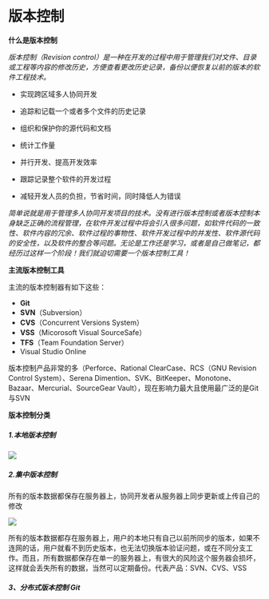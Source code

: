 # 版本控制

**什么是版本控制**

*版本控制（Revision control）是一种在开发的过程中用于管理我们对文件、目录或工程等内容的修改历史，方便查看更改历史记录，备份以便恢复以前的版本的软件工程技术。*

- 实现跨区域多人协同开发

- 追踪和记载一个或者多个文件的历史记录

- 组织和保护你的源代码和文档

- 统计工作量

- 并行开发、提高开发效率

- 跟踪记录整个软件的开发过程

- 减轻开发人员的负担，节省时间，同时降低人为错误

  

  

*简单说就是用于管理多人协同开发项目的技术。没有进行版本控制或者版本控制本身缺乏正确的流程管理，在软件开发过程中将会引入很多问题，如软件代码的一致性、软件内容的冗余、软件过程的事物性、软件开发过程中的并发性、软件源代码的安全性，以及软件的整合等问题。无论是工作还是学习，或者是自己做笔记，都经历过这样一个阶段！我们就迫切需要一个版本控制工具！*



**主流版本控制工具**

主流的版本控制器有如下这些：

- **Git**
- **SVN**（Subversion）
- **CVS**（Concurrent Versions System）
- **VSS**（Micorosoft Visual SourceSafe）
- **TFS**（Team Foundation Server）
- Visual Studio Online

版本控制产品非常的多（Perforce、Rational ClearCase、RCS（GNU Revision Control System）、Serena Dimention、SVK、BitKeeper、Monotone、Bazaar、Mercurial、SourceGear Vault），现在影响力最大且使用最广泛的是Git与SVN



**版本控制分类**

##### 1.本地版本控制

![](D:\VsCodeWorkSpace\LearningRecord\前端学习记录\笔记\git笔记\src\本地版本控制.png)



##### 2.集中版本控制

所有的版本数据都保存在服务器上，协同开发者从服务器上同步更新或上传自己的修改

![](D:\VsCodeWorkSpace\LearningRecord\前端学习记录\笔记\git笔记\src\集中版本控制.png)

所有的版本数据都存在服务器上，用户的本地只有自己以前所同步的版本，如果不连网的话，用户就看不到历史版本，也无法切换版本验证问题，或在不同分支工作。而且，所有数据都保存在单一的服务器上，有很大的风险这个服务器会损坏，这样就会丢失所有的数据，当然可以定期备份。代表产品：SVN、CVS、VSS

##### 3、分布式版本控制 	Git